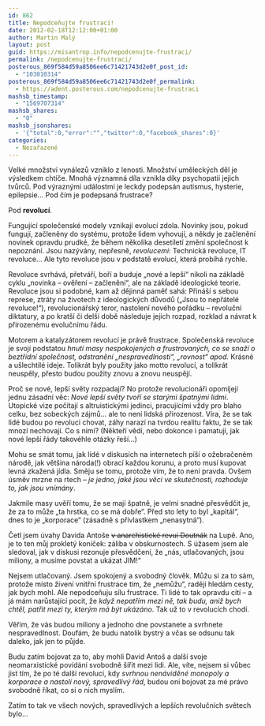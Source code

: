 ```yaml
---
id: 862
title: Nepodceňujte frustraci!
date: 2012-02-18T12:12:00+01:00
author: Martin Malý
layout: post
guid: https://misantrop.info/nepodcenujte-frustraci/
permalink: /nepodcenujte-frustraci/
posterous_869f584d59a8506ee6c71421743d2e0f_post_id:
  - "103010314"
posterous_869f584d59a8506ee6c71421743d2e0f_permalink:
  - https://adent.posterous.com/nepodcenujte-frustraci
mashsb_timestamp:
  - "1569707314"
mashsb_shares:
  - "0"
mashsb_jsonshares:
  - '{"total":0,"error":"","twitter":0,"facebook_shares":0}'
categories:
  - Nezařazené
---
```

Velk&eacute; množstv&iacute; vyn&aacute;lezů vzniklo z lenosti. Množstv&iacute; uměleck&yacute;ch děl je v&yacute;sledkem cht&iacute;če. Mnoh&aacute; v&yacute;znamn&aacute; d&iacute;la vznikla d&iacute;ky psychopatii jejich tvůrců. Pod v&yacute;razn&yacute;mi ud&aacute;lostmi je leckdy podeps&aacute;n autismus, hysterie, epilepsie&#8230; Pod č&iacute;m je podepsan&aacute; frustrace?

Pod **revoluc&iacute;**.

Funguj&iacute;c&iacute; společensk&eacute; modely vznikaj&iacute; evoluc&iacute; zdola. Novinky jsou, pokud funguj&iacute;, začleněny do syst&eacute;mu, protože lidem vyhovuj&iacute;, a někdy je začleněn&iacute; novinek opravdu prudk&eacute;, že během několika desetilet&iacute; změn&iacute; společnost k nepozn&aacute;n&iacute;. Jsou naz&yacute;v&aacute;ny, nepřesně, _revolucemi_: Technick&aacute; revoluce, IT revoluce&#8230; Ale tyto revoluce jsou v podstatě evoluc&iacute;, kter&aacute; prob&iacute;h&aacute; rychle.

Revoluce svrh&aacute;v&aacute;, přetv&aacute;ř&iacute;, boř&iacute; a buduje &#8222;nov&eacute; a lep&scaron;&iacute;&#8220; nikoli na z&aacute;kladě cyklu &#8222;novinka &#8211; ověřen&iacute; &#8211; začleněn&iacute;&#8220;, ale na z&aacute;kladě ideologick&eacute; teorie. Revoluce jsou si podobn&eacute;, kam až dějinn&aacute; paměť sah&aacute;: Přin&aacute;&scaron;&iacute; s sebou represe, ztr&aacute;ty na životech z ideologick&yacute;ch důvodů (&#8222;Jsou to nepř&aacute;tel&eacute; revoluce!&#8220;), revolucion&aacute;řsk&yacute; teror, nastolen&iacute; nov&eacute;ho poř&aacute;dku &#8211; revolučn&iacute; diktatury, a po krat&scaron;&iacute; či del&scaron;&iacute; době n&aacute;sleduje jejich rozpad, rozklad a n&aacute;vrat k přirozen&eacute;mu evolučn&iacute;mu ř&aacute;du.

Motorem a katalyz&aacute;torem revoluc&iacute; je pr&aacute;vě frustrace. Společensk&aacute; revoluce je svoj&iacute; podstatou _hnut&iacute; masy nespokojen&yacute;ch a frustrovan&yacute;ch, co se snaž&iacute; o beztř&iacute;dn&iacute; společnost, odstraněn&iacute; &#8222;nespravedlnosti&#8220;, &#8222;rovnost&#8220; apod._ Kr&aacute;sn&eacute; a u&scaron;lechtil&eacute; ideje. Tolikr&aacute;t byly použity jako motto revoluc&iacute;, a tolikr&aacute;t neuspěly, přesto budou použity znovu a znovu neuspěj&iacute;.

Proč se nov&eacute;, lep&scaron;&iacute; světy rozpadaj&iacute;? No protože revolucion&aacute;ři opom&iacute;jej&iacute; jednu z&aacute;sadn&iacute; věc: _Nov&eacute; lep&scaron;&iacute; světy tvoř&iacute; se star&yacute;mi &scaron;patn&yacute;mi lidmi_. Utopick&eacute; vize poč&iacute;taj&iacute; s altruistick&yacute;mi jedinci, pracuj&iacute;c&iacute;mi vždy pro blaho celku, bez sobeck&yacute;ch z&aacute;jmů&#8230; ale to nen&iacute; lidsk&aacute; přirozenost. V&iacute;ra, že se tak lid&eacute; budou po revoluci chovat, z&aacute;hy naraz&iacute; na tvrdou realitu faktu, že se tak mnoz&iacute; nechovaj&iacute;. Co s nimi? (Někteř&iacute; věd&iacute;, nebo dokonce i pamatuj&iacute;, jak nov&eacute; lep&scaron;&iacute; ř&aacute;dy takov&eacute;hle ot&aacute;zky ře&scaron;&iacute;&#8230;)

Mohu se sm&aacute;t tomu, jak lid&eacute; v diskus&iacute;ch na internetech p&iacute;&scaron;&iacute; o ožebračen&eacute;m n&aacute;rodě, jak vět&scaron;ina n&aacute;roda(!) obrac&iacute; každou korunu, a proto mus&iacute; kupovat levn&aacute; zkažen&aacute; j&iacute;dla. Směju se tomu, protože v&iacute;m, že to nen&iacute; pravda. Ov&scaron;em &uacute;směv mrzne na rtech &#8211; _je jedno, jak&eacute; jsou věci ve skutečnosti, rozhoduje to, jak jsou vn&iacute;m&aacute;ny_.

Jakmile masy uvěř&iacute; tomu, že se maj&iacute; &scaron;patně, je velmi snadn&eacute; přesvědčit je, že za to může &#8222;ta hrstka, co se m&aacute; dobře&#8220;. Před sto lety to byl &#8222;kapit&aacute;l&#8220;, dnes to je &#8222;korporace&#8220; (z&aacute;sadně s př&iacute;vlastkem &#8222;nenasytn&aacute;&#8220;).

Četl jsem &uacute;vahy Davida Anto&scaron;e <span style="text-decoration: line-through;">v anarchistick&eacute; revui Doutn&aacute;k</span> na Lupě. Ano, je to ten můj proklet&yacute; kon&iacute;ček: z&aacute;liba v obskurnostech. S &uacute;žasem jsem ale sledoval, jak v diskusi rezonuje přesvědčen&iacute;, že &#8222;n&aacute;s, utlačovan&yacute;ch, jsou miliony, a mus&iacute;me povstat a uk&aacute;zat JIM!&#8220;

Nejsem utlačovan&yacute;. Jsem spokojen&yacute; a svobodn&yacute; člověk. Můžu si za to s&aacute;m, protože m&iacute;sto živen&iacute; vnitřn&iacute; frustrace t&iacute;m, že &#8222;nemůžu&#8220;, raději hled&aacute;m cesty, jak bych mohl. Ale nepodceňuju s&iacute;lu frustrace. Ti lid&eacute; to tak opravdu c&iacute;t&iacute; &#8211; a j&aacute; m&aacute;m narůstaj&iacute;c&iacute; pocit, že _když nepatř&iacute;m mezi ně, tak budu, aniž bych chtěl, patřit mezi ty, kter&yacute;m m&aacute; b&yacute;t uk&aacute;z&aacute;no_. Tak už to v revoluc&iacute;ch chod&iacute;.

Věř&iacute;m, že v&aacute;s budou miliony a jednoho dne povstanete a svrhnete nespravedlnost. Douf&aacute;m, že budu natolik bystr&yacute; a včas se odsunu tak daleko, jak jen to půjde.

Budu zat&iacute;m bojovat za to, aby mohli David Anto&scaron; a dal&scaron;&iacute; svoje neomarxistick&eacute; pov&iacute;d&aacute;n&iacute; svobodně &scaron;&iacute;řit mezi lidi. Ale, v&iacute;te, nejsem si vůbec jist t&iacute;m, že po t&eacute; dal&scaron;&iacute; revoluci, kdy _svrhnou nen&aacute;viděn&eacute; monopoly a korporace a nastol&iacute; nov&yacute;, spravedliv&yacute; ř&aacute;d_, budou oni bojovat za m&eacute; pr&aacute;vo svobodně ř&iacute;kat, co si o nich mysl&iacute;m.

Zat&iacute;m to tak ve v&scaron;ech nov&yacute;ch, spravedliv&yacute;ch a lep&scaron;&iacute;ch revolučn&iacute;ch světech bylo&#8230;